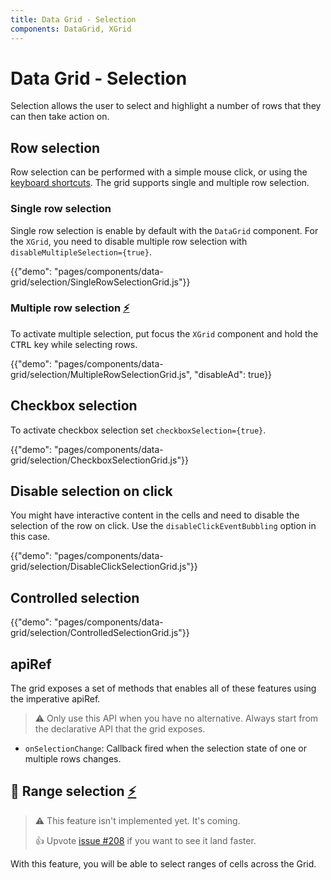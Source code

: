 ```yaml
---
title: Data Grid - Selection
components: DataGrid, XGrid
---
```


# Data Grid - Selection

<p class="description">Selection allows the user to select and highlight a number of rows that they can then take action on.</p>

## Row selection

<!--
- https://ag-grid.com/javascript-grid-selection/
- https://ej2.syncfusion.com/react/demos/#/material/grid/selection
- https://ant.design/components/table/#components-table-demo-row-selection
- https://demos.telerik.com/kendo-ui/grid/selection
- https://www.telerik.com/kendo-react-ui/components/grid/selection/
- https://js.devexpress.com/Demos/WidgetsGallery/Demo/DataGrid/RowSelection/React/Light/
- https://www.jqwidgets.com/react/react-grid/#https://www.jqwidgets.com/react/react-grid/react-grid-rowselection.htm
- http://tabulator.info/docs/4.5/select#setup-range
- https://devexpress.github.io/devextreme-reactive/react/grid/docs/guides/selection/
- https://ej2.syncfusion.com/react/demos/#/material/grid/checkbox-selection
- https://demos.telerik.com/kendo-ui/grid/checkbox-selection
-->

Row selection can be performed with a simple mouse click, or using the [keyboard shortcuts](/components/data-grid/accessibility/#selection). The grid supports single and multiple row selection.

### Single row selection

Single row selection is enable by default with the `DataGrid` component.
For the `XGrid`, you need to disable multiple row selection with `disableMultipleSelection={true}`.

{{"demo": "pages/components/data-grid/selection/SingleRowSelectionGrid.js"}}

### Multiple row selection [<span role="img" title="Enterprise">⚡️</span>](https://material-ui.com/store/items/material-ui-x/)

To activate multiple selection, put focus the `XGrid` component and hold the <kbd>CTRL</kbd> key while selecting rows.

{{"demo": "pages/components/data-grid/selection/MultipleRowSelectionGrid.js", "disableAd": true}}

## Checkbox selection

To activate checkbox selection set `checkboxSelection={true}`.

{{"demo": "pages/components/data-grid/selection/CheckboxSelectionGrid.js"}}

## Disable selection on click

You might have interactive content in the cells and need to disable the selection of the row on click. Use the `disableClickEventBubbling` option in this case.

{{"demo": "pages/components/data-grid/selection/DisableClickSelectionGrid.js"}}

## Controlled selection

{{"demo": "pages/components/data-grid/selection/ControlledSelectionGrid.js"}}

## apiRef

The grid exposes a set of methods that enables all of these features using the imperative apiRef.

> ⚠️ Only use this API when you have no alternative. Always start from the declarative API that the grid exposes.

- `onSelectionChange`: Callback fired when the selection state of one or multiple rows changes.

## 🚧 Range selection [<span role="img" title="Enterprise">⚡️</span>](https://material-ui.com/store/items/material-ui-x/)

> ⚠️ This feature isn't implemented yet. It's coming.
>
> 👍 Upvote [issue #208](https://github.com/mui-org/material-ui-x/issues/208) if you want to see it land faster.

With this feature, you will be able to select ranges of cells across the Grid.
